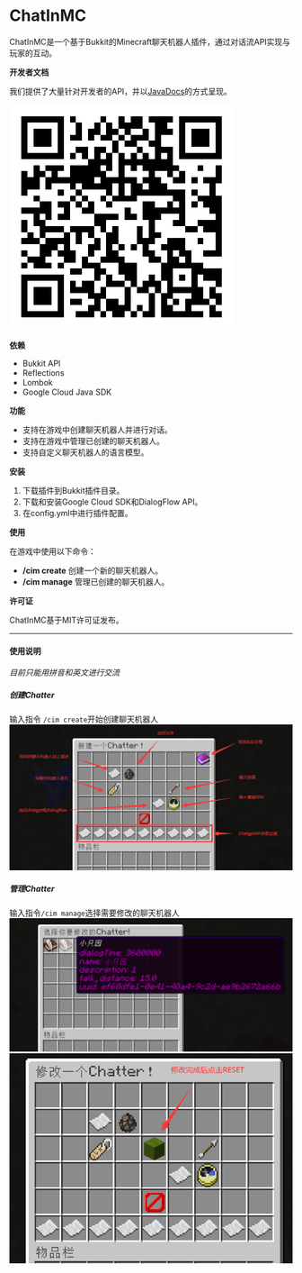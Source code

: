 # ChatInMC

ChatInMC是一个基于Bukkit的Minecraft聊天机器人插件，通过对话流API实现与玩家的互动。

**开发者文档**

我们提供了大量针对开发者的API，并以[JavaDocs](https://ltseed.github.io/ChatInMC/)的方式呈现。

![开发者文档](https://github.com/LtSeed/ChatInMC/blob/master/images/1_796602707_171_85_3_674825693_1262e0447220f6a7faff95c0efa7ff8a.png)


**依赖**

- Bukkit API
- Reflections
- Lombok
- Google Cloud Java SDK

**功能**

- 支持在游戏中创建聊天机器人并进行对话。
- 支持在游戏中管理已创建的聊天机器人。
- 支持自定义聊天机器人的语言模型。

**安装**

1. 下载插件到Bukkit插件目录。
2. 下载和安装Google Cloud SDK和DialogFlow API。
3. 在config.yml中进行插件配置。

**使用**

在游戏中使用以下命令：

- **/cim create** 创建一个新的聊天机器人。
- **/cim manage** 管理已创建的聊天机器人。

**许可证**

ChatInMC基于MIT许可证发布。

----------------------------------------------------------

#### 使用说明

*目前只能用拼音和英文进行交流*

##### 创建Chatter
输入指令 ``` /cim create ```开始创建聊天机器人
![创建聊天机器人](https://github.com/LtSeed/ChatInMC/blob/master/images/Pasted%20image%2020230319141602.png)

##### 管理Chatter
输入指令``` /cim manage ```选择需要修改的聊天机器人
![修改聊天机器人1](https://github.com/LtSeed/ChatInMC/blob/master/images/Pasted%20image%2020230319142706.png)
![修改聊天机器人2](https://github.com/LtSeed/ChatInMC/blob/master/images/Pasted%20image%2020230319142802.png)


